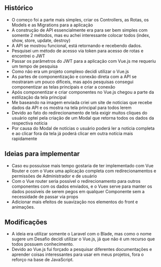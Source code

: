 ## Histórico
- O começo foi a parte mais simples, criar os Controllers, as Rotas, os Models e as Migrations para a aplicação
- A construção de API essencialmente era para ser bem simples com somente 2 métodos, mas eu achei interessante colocar todos (index, show, store, update, destroy)
- A API se mostrou funcional, está retornando e recebendo dados.
- Pesquisei um método de acesso via token para acesso de rotas e encontrei o JWT
- Passar os parâmetros do JWT para a aplicação com Vue.js me requeriu um tempo de pesquisa
- Como não era um projeto complexo decidi utilizar o Vue.js
- As partes de componentização e conexão direta com a API se mostraram um pouco dificeis, mas após pesquisas consegui componentizar as telas principais e criar a conexão
- Após componentizar e criar componentes no Vue.js chegou a parte da estilização da tela principal
- Me baseando na imagem enviada criei um site de noticias que recebe dados da API e os mostra na tela principal para todos lerem
- Devido ao fato do redirecionamento de tela exigir muitos cliques do usuário optei pela criação de um Modal que retorna todos os dados da respectiva notícia
- Por causa do Modal de notícias o usuário poderá ler a noticia completa e ao clicar fora da tela já poderá clicar em outra notícia mais rapidamente

## Ideias para implementar
- Caso eu possuísse mais tempo gostaria de ter implementado com Vue Router e com o Vuex uma aplicação completa com redirecionamentos e permissões de Administrador e de usuário
- Com o Vue router seria possível o redirecionamento para outros componentes com os dados enviados, e o Vuex serve para manter os dados possíveis de serem pegos em qualquer Componente sem a necessidade de passar via props
- Adicionar mais efeitos de suavização nos elementos do front e animações.

## Modificações
- A ideia era utilizar somente o Laravel com o Blade, mas como o nome sugere um Desafio decidi utilizar o Vue.js, já que não é um recurso que todos possuem conhecimento.
- Devido ao Vue.js fui forçado a pesquisar diferentes documentações e aprender coisas interessantes para usar em meus projetos, fora o reforço na base de JavaScript.